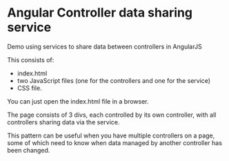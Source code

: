 Angular Controller data sharing service
=======================================

Demo using services to share data between controllers in AngularJS

This consists of:
 - index.html
 - two JavaScript files (one for the controllers and one for the service)
 - CSS file.

You can just open the index.html file in a browser.

The page consists of 3 divs, each controlled by its own controller, with all controllers sharing data via the service.

This pattern can be useful when you have multiple controllers on a page, some of which need to know when data managed by another controller has been changed.

